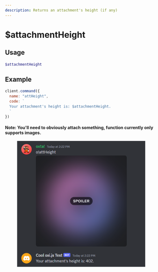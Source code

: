 ```yaml
---
description: Returns an attachment's height (if any)
---
```


# $attachmentHeight

## Usage

```php
$attachmentHeight
```

## Example

```javascript
client.command({
  name: "attHeight",
  code: `
  Your attachment's height is: $attachmentHeight.
  `
})
```

#### Note: You'll need to obviously attach something, function currently only supports images.

<div align="left" data-full-width="false">

<figure><img src="../../.gitbook/assets/exAttHeight.png" alt=""><figcaption></figcaption></figure>

</div>
